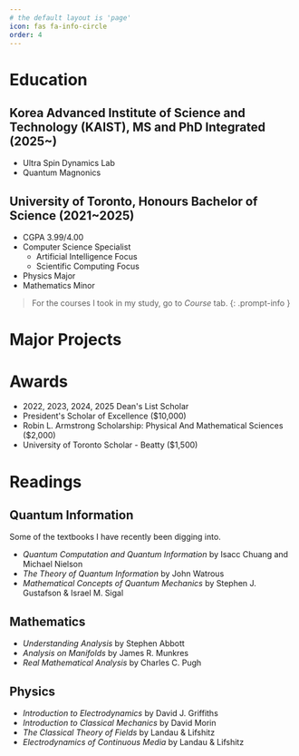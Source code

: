 ```yaml
---
# the default layout is 'page'
icon: fas fa-info-circle
order: 4
---
```


# Education
## Korea Advanced Institute of Science and Technology (KAIST), MS and PhD Integrated (2025~)
- Ultra Spin Dynamics Lab
- Quantum Magnonics
  
## University of Toronto, Honours Bachelor of Science (2021~2025)
- CGPA 3.99/4.00
- Computer Science Specialist
  - Artificial Intelligence Focus
  - Scientific Computing Focus
- Physics Major
- Mathematics Minor

> For the courses I took in my study, go to *Course* tab.
{: .prompt-info }

# Major Projects

# Awards
- 2022, 2023, 2024, 2025 Dean's List Scholar
- President's Scholar of Excellence ($10,000)
- Robin L. Armstrong Scholarship: Physical And Mathematical Sciences ($2,000)
- University of Toronto Scholar - Beatty ($1,500)

# Readings
## Quantum Information
Some of the textbooks I have recently been digging into.
- *Quantum Computation and Quantum Information* by Isacc Chuang and Michael Nielson
- *The Theory of Quantum Information* by John Watrous
- *Mathematical Concepts of Quantum Mechanics* by Stephen J. Gustafson & Israel M. Sigal
## Mathematics
- *Understanding Analysis* by Stephen Abbott
- *Analysis on Manifolds* by James R. Munkres
- *Real Mathematical Analysis* by Charles C. Pugh
## Physics
- *Introduction to Electrodynamics* by David J. Griffiths
- *Introduction to Classical Mechanics* by David Morin
- *The Classical Theory of Fields* by Landau & Lifshitz
- *Electrodynamics of Continuous Media* by Landau & Lifshitz
